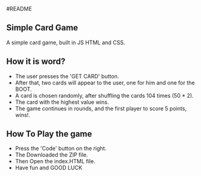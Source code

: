 #README


## Simple Card Game

A simple card game, built in JS HTML and CSS.

## How it is word?

- The user presses the 'GET CARD' button.
- After that, two cards will appear to the user, one for him and one for the BOOT.
- A card is chosen randomly, after shuffling the cards 104 times (50 * 2).
- The card with the highest value wins.
- The game continues in rounds, and the first player to score 5 points, wins!.


## How To Play the game

- Press the 'Code' button on the right.
- The Downloaded the ZIP file.
- Then Open the index.HTML file.
- Have fun and GOOD LUCK
